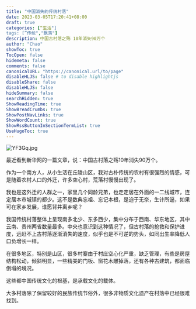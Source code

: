 ```yaml
---
title: "中国消失的传统村落"
date: 2023-03-05T17:20:41+08:00
draft: true
categories: [“生活"]
tags: [”传统","飘落"]
description: 中国古村落之殇 10年消失90万个
author: "Chao"
showToc: true
TocOpen: false
hidemeta: false
comments: false
canonicalURL: "https://canonical.url/to/page"
disableHLJS: false # to disable highlightjs
disableShare: false
disableHLJS: false
hideSummary: false
searchHidden: true
ShowReadingTime: true
ShowBreadCrumbs: true
ShowPostNavLinks: true
ShowWordCount: true
ShowRssButtonInSectionTermList: true
UseHugoToc: true
---
```

![YF3Gq.jpg](https://i.imgtg.com/2023/03/05/YF3Gq.jpg)

最近看到新华网的一篇文章，说：中国古村落之殇10年消失90万个。

作为一个南方人，从小生活在丘陵山区，我对古朴传统的农村有很强烈的情感，可是随着农村人口的外迁，许多空心村，荒落村慢慢出现了。

我也是这外迁的人群之一，家里几个同龄兄弟，也走定居在外面的一二线城市，连定居本市城镇的都少。这不是数典忘祖、忘记本根，是迫于无奈，生计所逼，如果可在家乡发展，谁愿背井离乡呢？

我国传统村落整体上呈现南多北少、东多西少，集中分布于西南、华东地区，其中云南、贵州两省数量最多。中央也意识到这种情况了，但古村落的抢救和保护进度，远赶不上古村落逐渐消失的速度，似乎也是不可逆的势头，如同出生率降低人口负增长一样。

在很多地区，特别是山区，很多村寨由于村庄空心化严重，缺乏管理，有些是房屋结构松动，倾斜明显，一些精美的门板、窗花木雕掉落，还有各种古建筑，都面临倒塌的境况。

这些都中国传统文化的根基，是承载文化的载体。

大多村落除了保留较好的民族传统节俗外，很多非物质文化遗产在村落中已经很难找到。

